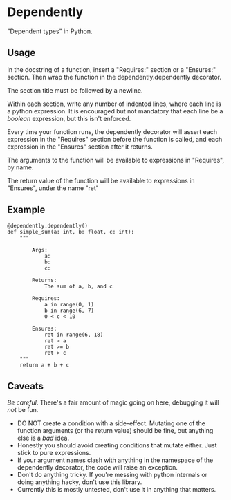 # Dependently

"Dependent types" in Python.

## Usage
In the docstring of a function, insert a "Requires:" section or a "Ensures:" section.
Then wrap the function in the dependently.dependently decorator.

The section title must be followed by a newline.

Within each section, write any number of indented lines, where each line is a python expression.
It is encouraged but not mandatory that each line be a *boolean* expression, but this isn't
enforced.

Every time your function runs, the dependently decorator will assert each expression
in the "Requires" section before the function is called, and each expression in the
"Ensures" section after it returns.

The arguments to the function will be available to expressions in "Requires", by name.

The return value of the function will be available to expressions in "Ensures", under the name "ret"

## Example
````
@dependently.dependently()
def simple_sum(a: int, b: float, c: int):
    """

        Args:
            a:
            b:
            c:

        Returns:
            The sum of a, b, and c

        Requires:
            a in range(0, 1)
            b in range(6, 7)
            0 < c < 10

        Ensures:
            ret in range(6, 18)
            ret > a
            ret >= b
            ret > c
    """
    return a + b + c
````


## Caveats
*Be careful*. There's a fair amount of magic going on here, debugging it will *not* be fun.

* DO NOT create a condition with a side-effect. Mutating one of the function arguments (or the return value) should be fine, but anything else is a *bad* idea.
* Honestly you should avoid creating conditions that mutate either. Just stick to pure expressions.
* If your argument names clash with anything in the namespace of the dependently decorator, the code will raise an exception.
* Don't do anything tricky. If you're messing with python internals or doing anything hacky, don't use this library.
* Currently this is mostly untested, don't use it in anything that matters.

